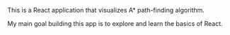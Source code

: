 This is a React application that visualizes A* path-finding algorithm.

My main goal building this app is to explore and learn the basics of React.
